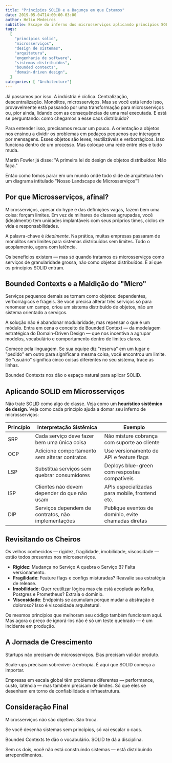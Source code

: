 ```yaml
---
title: "Princípios SOLID e a Bagunça em que Estamos"
date: 2019-05-04T14:00:00-03:00
author: Helio Medeiros
subtitle: Escape do inferno dos microsserviços aplicando princípios SOLID em nível de sistema—transformando caos distribuído em contextos delimitados com responsabilidades claras e arquitetura sustentável
tags:
  [
    "princípios solid",
    "microsserviços",
    "design de sistemas",
    "arquitetura",
    "engenharia de software",
    "sistemas distribuídos",
    "bounded contexts",
    "domain-driven design",
  ]
categories: [ "Architecture"]
---
```


Já passamos por isso. A indústria é cíclica. Centralização, descentralização. Monolitos, microsserviços. Mas se você está lendo isso, provavelmente está passando por uma transformação para microsserviços ou, pior ainda, lidando com as consequências de uma mal executada. E está se perguntando: como chegamos a esse caos distribuído?

Para entender isso, precisamos recuar um pouco. A orientação a objetos nos ensinou a dividir os problemas em pedaços pequenos que interagem por mensagens. Esses objetos são leves, reutilizáveis e verborrágicos. Isso funciona dentro de um processo. Mas coloque uma rede entre eles e tudo muda.

Martin Fowler já disse: "A primeira lei do design de objetos distribuídos: Não faça."

Então como fomos parar em um mundo onde todo slide de arquitetura tem um diagrama intitulado "Nosso Landscape de Microsserviços"?

## Por que Microsserviços, afinal?

Microsserviços, apesar do hype e das definições vagas, fazem bem uma coisa: forçam limites. Em vez de milhares de classes agrupadas, você (idealmente) tem unidades implantáveis com seus próprios times, ciclos de vida e responsabilidades.

A palavra-chave é _idealmente_. Na prática, muitas empresas passaram de monolitos sem limites para sistemas distribuídos sem limites. Todo o acoplamento, agora com latência.

Os benefícios existem — mas só quando tratamos os microsserviços como serviços de granularidade grossa, não como objetos distribuídos. É aí que os princípios SOLID entram.

## Bounded Contexts e a Maldição do "Micro"

Serviços pequenos demais se tornam como objetos: dependentes, verborrágicos e frágeis. Se você precisa alterar três serviços só para renomear um campo, criou um sistema distribuído de objetos, não um sistema orientado a serviços.

A solução não é abandonar modularidade, mas repensar o que é um módulo. Entra em cena o conceito de Bounded Context — da modelagem estratégica do Domain-Driven Design — que nos incentiva a agrupar modelos, vocabulário e comportamento dentro de limites claros.

Comece pela linguagem. Se sua equipe diz "reserva" em um lugar e "pedido" em outro para significar a mesma coisa, você encontrou um limite. Se "usuário" significa cinco coisas diferentes no seu sistema, trace as linhas.

Bounded Contexts nos dão o espaço natural para aplicar SOLID.

## Aplicando SOLID em Microsserviços

Não trate SOLID como algo de classe. Veja como um **heurístico sistêmico de design**. Veja como cada princípio ajuda a domar seu inferno de microsserviços:

| Princípio | Interpretação Sistêmica                            | Exemplo                                             |
| --------- | -------------------------------------------------- | --------------------------------------------------- |
| SRP       | Cada serviço deve fazer bem uma única coisa        | Não misture cobrança com suporte ao cliente         |
| OCP       | Adicione comportamento sem alterar contratos       | Use versionamento de API e feature flags            |
| LSP       | Substitua serviços sem quebrar consumidores        | Deploys blue-green com respostas compatíveis        |
| ISP       | Clientes não devem depender do que não usam        | APIs especializadas para mobile, frontend etc.      |
| DIP       | Serviços dependem de contratos, não implementações | Publique eventos de domínio, evite chamadas diretas |

## Revisitando os Cheiros

Os velhos conhecidos — rigidez, fragilidade, imobilidade, viscosidade — estão todos presentes nos microsserviços.

- **Rigidez**: Mudança no Serviço A quebra o Serviço B? Falta versionamento.
- **Fragilidade**: Feature flags e configs misturadas? Reavalie sua estratégia de release.
- **Imobilidade**: Quer reutilizar lógica mas ela está acoplada ao Kafka, Postgres e Prometheus? Extraia o domínio.
- **Viscosidade**: Endpoints se acumulam porque mudar a abstração é doloroso? Isso é viscosidade arquitetural.

Os mesmos princípios que melhoram seu código também funcionam aqui. Mas agora o preço de ignorá-los não é só um teste quebrado — é um incidente em produção.

## A Jornada de Crescimento

Startups não precisam de microsserviços. Elas precisam validar produto.

Scale-ups precisam sobreviver à entropia. É aqui que SOLID começa a importar.

Empresas em escala global têm problemas diferentes — performance, custo, latência — mas também precisam de limites. Só que eles se desenham em torno de confiabilidade e infraestrutura.

## Consideração Final

Microsserviços não são objetivo. São troca.

Se você desenha sistemas sem princípios, só vai escalar o caos.

Bounded Contexts te dão o vocabulário. SOLID te dá a disciplina.

Sem os dois, você não está construindo sistemas — está distribuindo arrependimentos.
